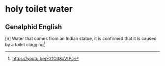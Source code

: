 # holy toilet water
## Genalphid English

[n] Water that comes from an Indian statue, it is confirmed that it is caused by a toilet clogging[^1]

[^1]: <https://youtu.be/E21O38xVtPc>